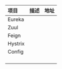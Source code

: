 | 项目 | 描述 | 地址 |
| :--- | :--- | :--- |
| Eureka |  |  |
| Zuul |  |  |
| Feign |  |  |
| Hystrix |  |  |
| Config |  |  |
|  |  |  |
|  |  |  |
|  |  |  |
|  |  |  |



